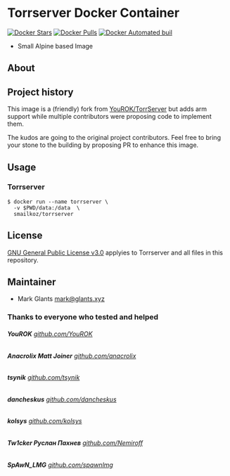 # Torrserver Docker Container

[![Docker Stars](https://img.shields.io/docker/stars/smailkoz/torrserver.svg)](https://hub.docker.com/r/smailkoz/torrserver/)
[![Docker Pulls](https://img.shields.io/docker/pulls/smailkoz/torrserver.svg)](https://hub.docker.com/r/smailkoz/torrserver/)
[![Docker Automated buil](https://img.shields.io/docker/automated/smailkoz/torrserver.svg)](https://hub.docker.com/r/smailkoz/torrserver/)

* Small Alpine based Image
## About

## Project history

This image is a (friendly) fork from [YouROK/TorrServer](https://github.com/YouROK/TorrServer) but adds arm support while multiple contributors were
proposing code to implement them.

The kudos are going to the original project contributors. Feel free to bring your stone to the building by
proposing PR to enhance this image.

## Usage

### Torrserver

```shell
$ docker run --name torrserver \
  -v $PWD/data:/data  \
  smailkoz/torrserver
```



## License

[GNU General Public License v3.0](https://github.com/MGlants/docker-torrserver/blob/main/LICENSE) applyies to Torrserver and all files in this repository.


## Maintainer

* Mark Glants <mark@glants.xyz>

### Thanks to everyone who tested and helped
###### **YouROK** [github.com/YouROK](https://github.com/YouROK/)
###### **Anacrolix Matt Joiner** [github.com/anacrolix](https://github.com/anacrolix/)

###### **tsynik** [github.com/tsynik](https://github.com/tsynik)

###### **dancheskus** [github.com/dancheskus](https://github.com/dancheskus)

###### **kolsys** [github.com/kolsys](https://github.com/kolsys)

###### **Tw1cker Руслан Пахнев** [github.com/Nemiroff](https://github.com/Nemiroff)

###### **SpAwN_LMG** [github.com/spawnlmg](https://github.com/spawnlmg)